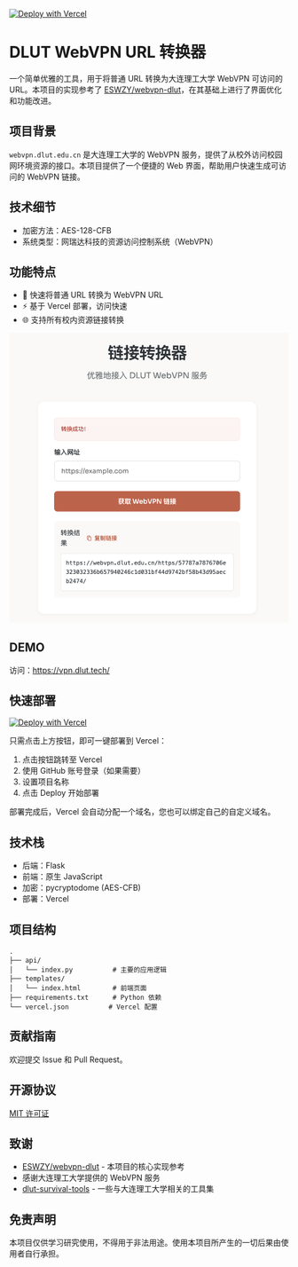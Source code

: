 [![Deploy with Vercel](https://vercel.com/button)](https://vercel.com/new/clone?repository-url=https://github.com/LittlePorcupine/dlut-webvpn-web&project-name=dlut-webvpn-converter&repository-name=dlut-webvpn-converter)
# DLUT WebVPN URL 转换器

一个简单优雅的工具，用于将普通 URL 转换为大连理工大学 WebVPN 可访问的 URL。本项目的实现参考了 [ESWZY/webvpn-dlut](https://github.com/ESWZY/webvpn-dlut)，在其基础上进行了界面优化和功能改进。

## 项目背景

`webvpn.dlut.edu.cn` 是大连理工大学的 WebVPN 服务，提供了从校外访问校园网环境资源的接口。本项目提供了一个便捷的 Web 界面，帮助用户快速生成可访问的 WebVPN 链接。

## 技术细节

- 加密方法：AES-128-CFB
- 系统类型：网瑞达科技的资源访问控制系统（WebVPN）

## 功能特点

- 🚀 快速将普通 URL 转换为 WebVPN URL
- ⚡ 基于 Vercel 部署，访问快速
- 🌐 支持所有校内资源链接转换
<p align="center">
  <img src="./assets/demo.png" alt="DLUT WebVPN 转换器演示" width="800">
</p>

## DEMO

访问：https://vpn.dlut.tech/

## 快速部署

[![Deploy with Vercel](https://vercel.com/button)](https://vercel.com/new/clone?repository-url=https://github.com/LittlePorcupine/dlut-webvpn-web&project-name=dlut-webvpn-converter&repository-name=dlut-webvpn-converter)

只需点击上方按钮，即可一键部署到 Vercel：

1. 点击按钮跳转至 Vercel
2. 使用 GitHub 账号登录（如果需要）
3. 设置项目名称
4. 点击 Deploy 开始部署

部署完成后，Vercel 会自动分配一个域名，您也可以绑定自己的自定义域名。

## 技术栈

- 后端：Flask
- 前端：原生 JavaScript
- 加密：pycryptodome (AES-CFB)
- 部署：Vercel

## 项目结构

```
.
├── api/
│   └── index.py          # 主要的应用逻辑
├── templates/
│   └── index.html        # 前端页面
├── requirements.txt      # Python 依赖
└── vercel.json          # Vercel 配置
```

## 贡献指南

欢迎提交 Issue 和 Pull Request。

## 开源协议

[MIT 许可证](LICENSE)

## 致谢

- [ESWZY/webvpn-dlut](https://github.com/ESWZY/webvpn-dlut) - 本项目的核心实现参考
- 感谢大连理工大学提供的 WebVPN 服务
- [dlut-survival-tools](https://github.com/NAOSI-DLUT/dlut-survival-tools) - 一些与大连理工大学相关的工具集

## 免责声明

本项目仅供学习研究使用，不得用于非法用途。使用本项目所产生的一切后果由使用者自行承担。
